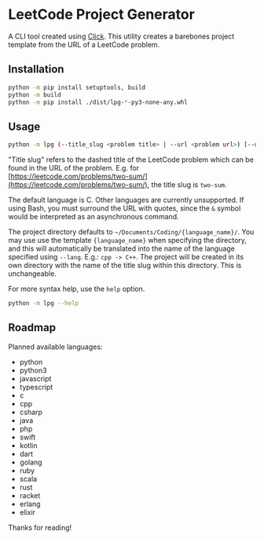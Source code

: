 # LeetCode Project Generator

A CLI tool created using [Click](https://click.palletsprojects.com/en/8.1.x/).
This utility creates a barebones project template from the URL of a LeetCode problem.

## Installation

```sh
python -m pip install setuptools, build
python -m build
python -m pip install ./dist/lpg-*-py3-none-any.whl
```

## Usage

```sh
python -m lpg (--title_slug <problem title> | --url <problem url>) [--directory <project directory>] [--lang <language>] [--force] [--git-init]
```

"Title slug" refers to the dashed title of the LeetCode problem which can be found in the URL of the problem.
E.g. for [https://leetcode.com/problems/two-sum/](https://leetcode.com/problems/two-sum/), the title slug is `two-sum`.

The default language is C. Other languages are currently unsupported.
If using Bash, you must surround the URL with quotes, since the `&` symbol would be interpreted as an asynchronous command.

The project directory defaults to `~/Documents/Coding/{language_name}/`. You may use use the template `{language_name}` when specifying the directory, and this will automatically be translated into the name of the language specified using `--lang`. E.g.: `cpp -> C++`.
The project will be created in its own directory with the name of the title slug within this directory. This is unchangeable.

For more syntax help, use the `help` option.

```sh
python -m lpg --help
```

## Roadmap

Planned available languages:

- python
- python3
- javascript
- typescript
- c
- cpp
- csharp
- java
- php
- swift
- kotlin
- dart
- golang
- ruby
- scala
- rust
- racket
- erlang
- elixir

Thanks for reading!
